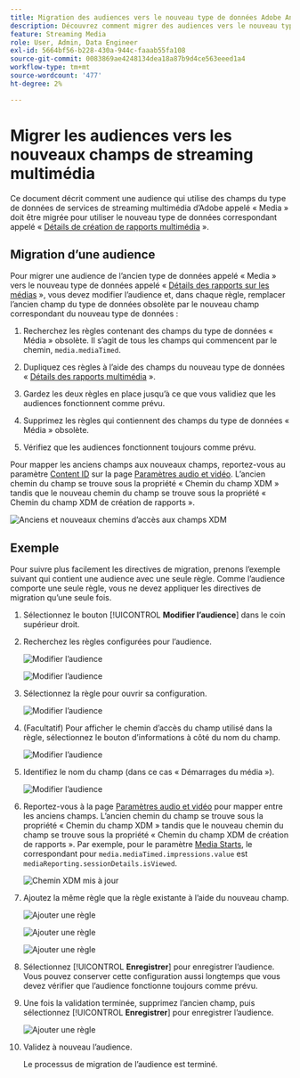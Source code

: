 ```yaml
---
title: Migration des audiences vers le nouveau type de données Adobe Analytics for Streaming Media
description: Découvrez comment migrer des audiences vers le nouveau type de données Adobe Analytics for Streaming Media
feature: Streaming Media
role: User, Admin, Data Engineer
exl-id: 5664bf56-b228-430a-944c-faaab55fa108
source-git-commit: 0083869ae4248134dea18a87b9d4ce563eeed1a4
workflow-type: tm+mt
source-wordcount: '477'
ht-degree: 2%

---
```


# Migrer les audiences vers les nouveaux champs de streaming multimédia

Ce document décrit comment une audience qui utilise des champs du type de données de services de streaming multimédia d’Adobe appelé « Media » doit être migrée pour utiliser le nouveau type de données correspondant appelé « [Détails de création de rapports multimédia](https://experienceleague.adobe.com/fr/docs/experience-platform/xdm/data-types/media-reporting-details) ».

## Migration d’une audience

Pour migrer une audience de l’ancien type de données appelé « Media » vers le nouveau type de données appelé « [Détails des rapports sur les médias](https://experienceleague.adobe.com/fr/docs/experience-platform/xdm/data-types/media-reporting-details) », vous devez modifier l’audience et, dans chaque règle, remplacer l’ancien champ du type de données obsolète par le nouveau champ correspondant du nouveau type de données :

1. Recherchez les règles contenant des champs du type de données « Média » obsolète. Il s’agit de tous les champs qui commencent par le chemin, `media.mediaTimed`.

1. Dupliquez ces règles à l’aide des champs du nouveau type de données « [Détails des rapports multimédia](https://experienceleague.adobe.com/fr/docs/experience-platform/xdm/data-types/media-reporting-details) ».

1. Gardez les deux règles en place jusqu’à ce que vous validiez que les audiences fonctionnent comme prévu.

1. Supprimez les règles qui contiennent des champs du type de données « Média » obsolète.

1. Vérifiez que les audiences fonctionnent toujours comme prévu.

Pour mapper les anciens champs aux nouveaux champs, reportez-vous au paramètre [Content ID](https://experienceleague.adobe.com/fr/docs/media-analytics/using/implementation/variables/audio-video-parameters#content-id) sur la page [Paramètres audio et vidéo](https://experienceleague.adobe.com/fr/docs/media-analytics/using/implementation/variables/audio-video-parameters). L’ancien chemin du champ se trouve sous la propriété « Chemin du champ XDM » tandis que le nouveau chemin du champ se trouve sous la propriété « Chemin du champ XDM de création de rapports ».

![Anciens et nouveaux chemins d’accès aux champs XDM](assets/field-paths-updated.jpeg)

## Exemple

Pour suivre plus facilement les directives de migration, prenons l’exemple suivant qui contient une audience avec une seule règle. Comme l’audience comporte une seule règle, vous ne devez appliquer les directives de migration qu’une seule fois.

1. Sélectionnez le bouton [!UICONTROL **Modifier l’audience**] dans le coin supérieur droit.

1. Recherchez les règles configurées pour l’audience.

   ![Modifier l’audience](assets/audience-edit.jpeg)

   ![Modifier l’audience](assets/audience-edit2.jpeg)

1. Sélectionnez la règle pour ouvrir sa configuration.

   ![Modifier l’audience](assets/audience-edit3.jpeg)

1. (Facultatif) Pour afficher le chemin d’accès du champ utilisé dans la règle, sélectionnez le bouton d’informations à côté du nom du champ.

   ![Modifier l’audience](assets/audience-edit4.jpeg)

1. Identifiez le nom du champ (dans ce cas « Démarrages du média »).

   ![Modifier l’audience](assets/audience-edit5.jpeg)

1. Reportez-vous à la page [Paramètres audio et vidéo](https://experienceleague.adobe.com/fr/docs/media-analytics/using/implementation/variables/audio-video-parameters) pour mapper entre les anciens champs. L’ancien chemin du champ se trouve sous la propriété « Chemin du champ XDM » tandis que le nouveau chemin du champ se trouve sous la propriété « Chemin du champ XDM de création de rapports ». Par exemple, pour le paramètre [Media Starts](https://experienceleague.adobe.com/fr/docs/media-analytics/using/implementation/variables/audio-video-parameters#media-starts), le correspondant pour `media.mediaTimed.impressions.value` est `mediaReporting.sessionDetails.isViewed`.

   ![ Chemin XDM mis à jour ](assets/updated-xdm-path.jpeg)

1. Ajoutez la même règle que la règle existante à l’aide du nouveau champ.

   ![Ajouter une règle](assets/add-rule.jpeg)

   ![Ajouter une règle](assets/add-rule2.jpeg)

   ![Ajouter une règle](assets/add-rule3.jpeg)

1. Sélectionnez [!UICONTROL **Enregistrer**] pour enregistrer l’audience. Vous pouvez conserver cette configuration aussi longtemps que vous devez vérifier que l’audience fonctionne toujours comme prévu.

1. Une fois la validation terminée, supprimez l’ancien champ, puis sélectionnez [!UICONTROL **Enregistrer**] pour enregistrer l’audience.

   ![Ajouter une règle](assets/add-rule4.jpeg)

1. Validez à nouveau l’audience.

   Le processus de migration de l’audience est terminé.
